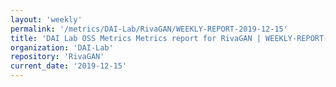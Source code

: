 ```yaml
---
layout: 'weekly'
permalink: '/metrics/DAI-Lab/RivaGAN/WEEKLY-REPORT-2019-12-15'
title: 'DAI Lab OSS Metrics Metrics report for RivaGAN | WEEKLY-REPORT-2019-12-15'
organization: 'DAI-Lab'
repository: 'RivaGAN'
current_date: '2019-12-15'
---
```

